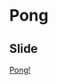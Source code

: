 # Pong 
## Slide
[Pong!](https://docs.google.com/presentation/d/1muVrJvM1yrxy8eDaRSKprNwQP87L3mtYQu-v1B7wjhQ/edit?usp=sharing)
